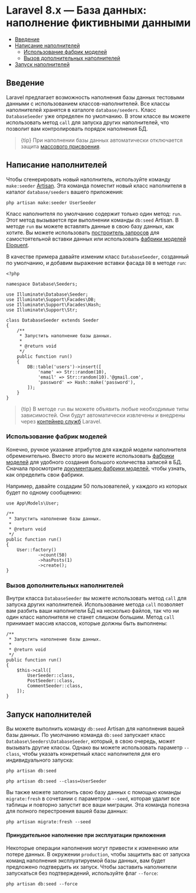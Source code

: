 # Laravel 8.x — База данных: наполнение фиктивными данными

- [Введение](#introduction)
- [Написание наполнителей](#writing-seeders)
    - [Использование фабрик моделей](#using-model-factories)
    - [Вызов дополнительных наполнителей](#calling-additional-seeders)
- [Запуск наполнителей](#running-seeders)

<a name="introduction"></a>
## Введение

Laravel предлагает возможность наполнения базы данных тестовыми данными с использованием классов-наполнителей. Все классы наполнителей хранятся в каталоге `database/seeders`. Класс `DatabaseSeeder` уже определен по умолчанию. В этом классе вы можете использовать метод `call` для запуска других наполнителей, что позволит вам контролировать порядок наполнения БД.

> {tip} При наполнении базы данных автоматически отключается защита [массового присвоения](eloquent.md#mass-assignment).

<a name="writing-seeders"></a>
## Написание наполнителей

Чтобы сгенерировать новый наполнитель, используйте команду `make:seeder` [Artisan](artisan.md). Эта команда поместит новый класс наполнителя в каталог `database/seeders` вашего приложения:

    php artisan make:seeder UserSeeder

Класс наполнителя по умолчанию содержит только один метод: `run`. Этот метод вызывается при выполнении команды `db:seed` Artisan. В методе `run` вы можете вставлять данные в свою базу данных, как хотите. Вы можете использовать [построитель запросов](queries.md) для самостоятельной вставки данных или использовать [фабрики моделей Eloquent](database-testing.md#defining-model-factories).

В качестве примера давайте изменим класс `DatabaseSeeder`, созданный по умолчанию, и добавим выражение вставки фасада `DB` в методе `run`:

    <?php

    namespace Database\Seeders;

    use Illuminate\Database\Seeder;
    use Illuminate\Support\Facades\DB;
    use Illuminate\Support\Facades\Hash;
    use Illuminate\Support\Str;

    class DatabaseSeeder extends Seeder
    {
        /**
         * Запустить наполнение базы данных.
         *
         * @return void
         */
        public function run()
        {
            DB::table('users')->insert([
                'name' => Str::random(10),
                'email' => Str::random(10).'@gmail.com',
                'password' => Hash::make('password'),
            ]);
        }
    }

> {tip} В методе `run` вы можете объявить любые необходимые типы зависимостей. Они будут автоматически извлечены и внедрены через [контейнер служб](container.md) Laravel.

<a name="using-model-factories"></a>
### Использование фабрик моделей

Конечно, ручное указание атрибутов для каждой модели наполнителя обременительно. Вместо этого вы можете использовать [фабрики моделей](database-testing.md#defining-model-factories) для удобного создания большого количества записей в БД. Сначала просмотрите [документацию фабрики моделей](database-testing.md#defining-model-factories), чтобы узнать, как определить свои фабрики.

Например, давайте создадим 50 пользователей, у каждого из которых будет по одному сообщению:

    use App\Models\User;

    /**
     * Запустить наполнение базы данных.
     *
     * @return void
     */
    public function run()
    {
        User::factory()
                ->count(50)
                ->hasPosts(1)
                ->create();
    }

<a name="calling-additional-seeders"></a>
### Вызов дополнительных наполнителей

Внутри класса `DatabaseSeeder` вы можете использовать метод `call` для запуска других наполнителей. Использование метода `call` позволяет вам разбить ваши наполнители БД на несколько файлов, так что ни один класс наполнителя не станет слишком большим. Метод `call` принимает массив классов, которые должны быть выполнены:

    /**
     * Запустить наполнение базы данных.
     *
     * @return void
     */
    public function run()
    {
        $this->call([
            UserSeeder::class,
            PostSeeder::class,
            CommentSeeder::class,
        ]);
    }

<a name="running-seeders"></a>
## Запуск наполнителей

Вы можете выполнить команду `db:seed` Artisan для наполнения вашей базы данных. По умолчанию команда `db:seed` запускает класс `Database\Seeders\DatabaseSeeder`, который, в свою очередь, может вызывать другие классы. Однако вы можете использовать параметр `--class`, чтобы указать конкретный класс наполнителя для его индивидуального запуска:

    php artisan db:seed

    php artisan db:seed --class=UserSeeder

Вы также можете заполнить свою базу данных с помощью команды `migrate:fresh` в сочетании с параметром `--seed`, которая удалит все таблицы и повторно запустит все ваши миграции. Эта команда полезна для полного перестроения вашей базы данных:

    php artisan migrate:fresh --seed

<a name="forcing-seeding-production"></a>
#### Принудительное наполнение при эксплуатации приложения

Некоторые операции наполнения могут привести к изменению или потере данных. В окружении `production`, чтобы защитить вас от запуска команд наполнения эксплуатируемой базы данных, вам будет предложено подтвердить их запуск. Чтобы заставить наполнители запускаться без подтверждений, используйте флаг `--force`:

    php artisan db:seed --force
